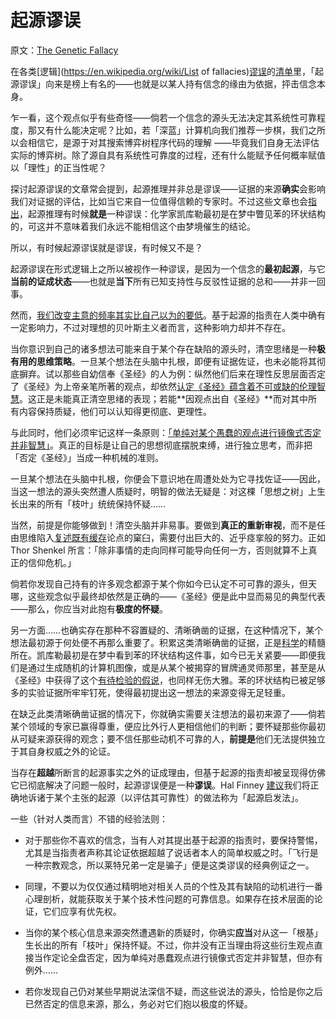 # 起源谬误

原文：[The Genetic Fallacy](https://www.readthesequences.com/The-Genetic-Fallacy)

在各类[逻辑](https://en.wikipedia.org/wiki/List of fallacies)[谬误](http://utminers.utep.edu/omwilliamson/engl1311/fallacies.htm)的[清单](http://www.nizkor.org/features/fallacies/genetic-fallacy.html)里，「起源谬误」向来是榜上有名的——也就是以某人持有信念的缘由为依据，抨击信念本身。

乍一看，这个观点似乎有些奇怪——倘若一个信念的源头无法决定其系统性可靠程度，那又有什么能决定呢？比如，若「深蓝」计算机向我们推荐一步棋，我们之所以会相信它，是源于对其搜索博弈树程序代码的理解 ——毕竟我们自身无法评估实际的博弈树。除了源自具有系统性可靠度的过程，还有什么能赋予任何概率赋值以「理性」的正当性呢？

探讨起源谬误的文章常会提到，起源推理并非总是谬误——证据的来源**确实**会影响我们对证据的评估，比如当它来自一位值得信赖的专家时。不过这些文章也会[指出](http://www.fallacyfiles.org/genefall.html)，起源推理有时候**就是**一种谬误：化学家凯库勒最初是在梦中瞥见苯的环状结构的，可这并不意味着我们永远不能相信这个由梦境催生的结论。

所以，有时候起源谬误就是谬误，有时候又不是？

起源谬误在形式逻辑上之所以被视作一种谬误，是因为一个信念的**最初起源**，与它**当前的证成状态**——也就是**当下**所有已知支持性与反驳性证据的总和——并非一回事。

然而，[我们改变主意的频率其实比自己以为的要低](https://www.readthesequences.com/We-Change-Our-Minds-Less-Often-Than-We-Think)。基于起源的指责在人类中确有一定影响力，不过对理想的贝叶斯主义者而言，这种影响力却并不存在。

当你意识到自己的诸多想法可能来自于某个存在缺陷的源头时，清空思绪是一种**极有用的思维策略**。一旦某个想法在头脑中扎根，即便有证据佐证，也未必能将其彻底摒弃。试以那些自幼信奉《圣经》的人为例：纵然他们后来在理性反思层面否定了《圣经》为上帝亲笔所著的观点，却依然[认定《圣经》蕴含着不可或缺的伦理智慧](https://www.readthesequences.com/ReligionsClaimToBeNonDisprovable)。这正是未能真正清空思绪的表现；若能**因观点出自《圣经》**而对其中所有内容保持质疑，他们可以认知得更彻底、更理性。

与此同时，他们必须牢记这样一条原则：[「单纯对某个愚蠢的观点进行镜像式否定并非智慧」](https://www.readthesequences.com/Reversed-Stupidity-Is-Not-Intelligence)。真正的目标是让自己的思想彻底摆脱束缚，进行独立思考，而非把「否定《圣经》」当成一种机械的准则。

一旦某个想法在头脑中扎根，你便会下意识地在周遭处处为它寻找佐证——因此，当这一想法的源头突然遭人质疑时，明智的做法无疑是：对这棵「思想之树」上生长出来的所有「枝叶」统统保持怀疑……

当然，前提是你能够做到！清空头脑并非易事。要做到**真正的重新审视**，而不是任由思维陷入[复述](https://www.readthesequences.com/One-Argument-Against-An-Army)[既有缓存](https://www.readthesequences.com/Cached-Thoughts)论点的窠臼，需要付出巨大的、近乎痉挛般的努力。正如 Thor Shenkel 所言：「除非事情的走向同样可能导向任何一方，否则就算不上真正的信仰危机。」

倘若你发现自己持有的许多观念都源于某个你如今已认定不可可靠的源头，但天哪，这些观念似乎最终却依然是正确的——《圣经》便是此中显而易见的典型代表——那么，你应当对此抱有**极度的怀疑**。

另一方面……也确实存在那种不容置疑的、清晰确凿的证据，在这种情况下，某个想法最初源于何处便不再那么重要了。积累这类清晰确凿的证据，正是[科学](https://www.readthesequences.com/Scientific-Evidence-Legal-Evidence-Rational-Evidence)的精髓所在。凯库勒最初是在梦中看到苯的环状结构这件事，如今已无关紧要——即便我们是通过生成随机的计算机图像，或是从某个被揭穿的冒牌通灵师那里，甚至是从《圣经》中获得了这个[有待检验的假说](https://www.readthesequences.com/Einsteins-Arrogance)，也同样无伤大雅。苯的环状结构已被足够多的实验证据所牢牢钉死，使得最初提出这一想法的来源变得无足轻重。

在缺乏此类清晰确凿证据的情况下，你就确实需要关注想法的最初来源了——倘若某个领域的专家已赢得尊重，便应比外行人更相信他们的判断；要怀疑那些你最初从可疑来源获得的观念；要不信任那些动机不可靠的人，**前提是**他们无法提供独立于其自身权威之外的论证。

当存在**超越**所断言的起源事实之外的证成理由，但基于起源的指责却被呈现得仿佛它已彻底解决了问题一般时，起源谬误便是一种**谬误**。Hal Finney [建议](https://www.greaterwrong.com/lw/s3/the_genetic_fallacy/lls)我们将正确地诉诸于某个主张的起源（以评估其可靠性）的做法称为「起源启发法」。

一些（针对人类而言）不错的经验法则：

- 对于那些你不喜欢的信念，当有人对其提出基于起源的指责时，要保持警惕，尤其是当指责者声称其论证依据超越了说话者本人的简单权威之时。「飞行是一种宗教观念，所以莱特兄弟一定是骗子」便是这类谬误的经典例证之一。

- 同理，不要以为仅仅通过精明地对相关人员的个性及其有缺陷的动机进行一番心理剖析，就能获取关于某个技术性问题的可靠信息。如果存在技术层面的论证，它们应享有优先权。

- 当你的某个核心信息来源突然遭遇新的质疑时，你确实**应当**对从这一「根基」生长出的所有「枝叶」保持怀疑。不过，你并没有正当理由将这些衍生观点直接当作定论全盘否定，因为单纯对愚蠢观点进行镜像式否定并非智慧，但亦有例外……

- 若你发现自己仍对某些早期说法深信不疑，而这些说法的源头，恰恰是你之后已然否定的信息来源，那么，务必对它们抱以极度的怀疑。